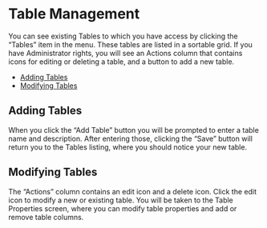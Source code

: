 # Table Management

You can see existing Tables to which you have access by clicking the “Tables” item in the menu.  These tables are listed in a sortable grid.  If you have Administrator rights, you will see an Actions column that contains icons for editing or deleting a table, and a button to add a new table.


- [Adding Tables](#adding-tables)
- [Modifying Tables](#modifying-tables)


<a name="adding-tables"></a>

## Adding Tables

When you click the “Add Table” button you will be prompted to enter a table name and description.  After entering those, clicking the “Save” button will return you to the Tables listing, where you should notice your new table.


<a name="modifying-tables"></a>

## Modifying Tables

The “Actions” column contains an edit icon and a delete icon.  Click the edit icon to modify a new or existing table.  You will be taken to the Table Properties screen, where you can modify table properties and add or remove table columns.
